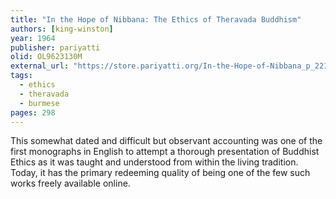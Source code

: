 ```yaml
---
title: "In the Hope of Nibbana: The Ethics of Theravada Buddhism"
authors: [king-winston]
year: 1964
publisher: pariyatti
olid: OL9623130M
external_url: "https://store.pariyatti.org/In-the-Hope-of-Nibbana_p_2217.html"
tags: 
  - ethics
  - theravada
  - burmese
pages: 298
---
```


This somewhat dated and difficult but observant accounting was one of the first monographs in English to attempt a thorough presentation of Buddhist Ethics as it was taught and understood from within the living tradition. Today, it has the primary redeeming quality of being one of the few such works freely available online.
